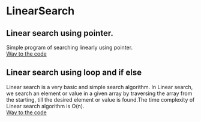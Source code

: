 # LinearSearch
 ## Linear search using pointer.
 Simple program of searching linearly using pointer.<br/>
[Way to the code](https://github.com/ASTHA193/LinearSearch/commit/64a8f6b77831ce78b17e3a489a000bbaff984dfe)
## Linear search using loop and if else
Linear search is a very basic and simple search algorithm. In Linear search, we search an element or value in a given array by traversing the array from the starting, till the desired element or value is found.The time complexity of Linear search algorithm is O(n).<br/>
[Way to the code](https://github.com/ASTHA193/LinearSearch/commit/5f831a37c9d04eb4ddb20795b49438fc252ffa3b)
